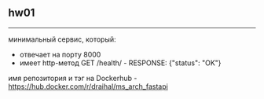## hw01
---

минимальный сервис, который:
- отвечает на порту 8000
- имеет http-метод GET /health/ - RESPONSE: {"status": "OK"}

имя репозитория и тэг на Dockerhub - https://hub.docker.com/r/draihal/ms_arch_fastapi
